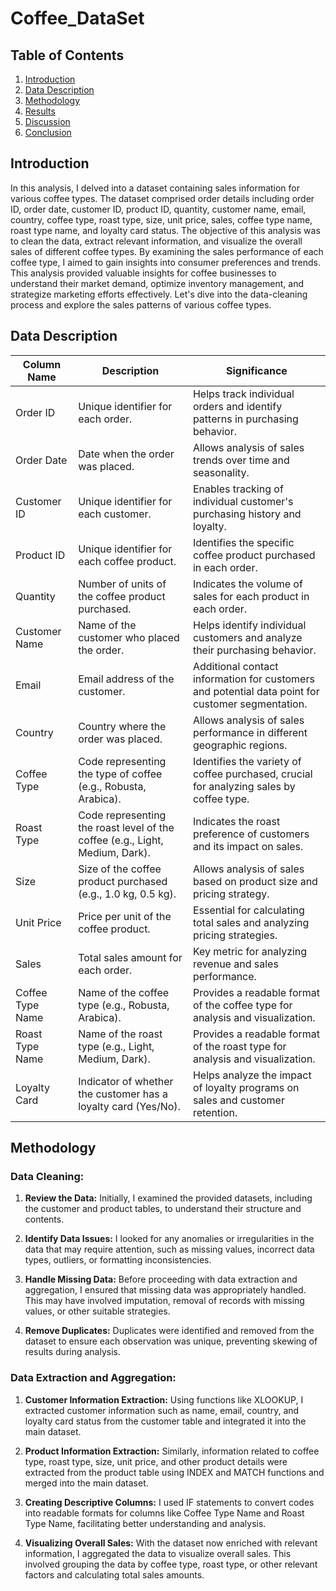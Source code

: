 # Coffee_DataSet
## Table of Contents
1. [Introduction](#introduction)
4. [Data Description](#data-description)
5. [Methodology](#methodology)
6. [Results](#results)
7. [Discussion](#discussion)
15. [Conclusion](#conclusion)

## Introduction
In this analysis, I delved into a dataset containing sales information for various coffee types. The dataset comprised order details including order ID, order date, customer ID, product ID, quantity, customer name, email, country, coffee type, roast type, size, unit price, sales, coffee type name, roast type name, and loyalty card status.
The objective of this analysis was to clean the data, extract relevant information, and visualize the overall sales of different coffee types. By examining the sales performance of each coffee type, I aimed to gain insights into consumer preferences and trends.
This analysis provided valuable insights for coffee businesses to understand their market demand, optimize inventory management, and strategize marketing efforts effectively. Let's dive into the data-cleaning process and explore the sales patterns of various coffee types.

## Data Description
| Column Name      | Description                                                                                           | Significance                                                               |
|------------------|-------------------------------------------------------------------------------------------------------|----------------------------------------------------------------------------|
| Order ID         | Unique identifier for each order.                                                                     | Helps track individual orders and identify patterns in purchasing behavior. |
| Order Date       | Date when the order was placed.                                                                       | Allows analysis of sales trends over time and seasonality.                 |
| Customer ID      | Unique identifier for each customer.                                                                  | Enables tracking of individual customer's purchasing history and loyalty.   |
| Product ID       | Unique identifier for each coffee product.                                                            | Identifies the specific coffee product purchased in each order.            |
| Quantity         | Number of units of the coffee product purchased.                                                       | Indicates the volume of sales for each product in each order.             |
| Customer Name    | Name of the customer who placed the order.                                                             | Helps identify individual customers and analyze their purchasing behavior. |
| Email            | Email address of the customer.                                                                        | Additional contact information for customers and potential data point for customer segmentation. |
| Country          | Country where the order was placed.                                                                   | Allows analysis of sales performance in different geographic regions.     |
| Coffee Type      | Code representing the type of coffee (e.g., Robusta, Arabica).                                         | Identifies the variety of coffee purchased, crucial for analyzing sales by coffee type. |
| Roast Type       | Code representing the roast level of the coffee (e.g., Light, Medium, Dark).                          | Indicates the roast preference of customers and its impact on sales.      |
| Size             | Size of the coffee product purchased (e.g., 1.0 kg, 0.5 kg).                                           | Allows analysis of sales based on product size and pricing strategy.      |
| Unit Price       | Price per unit of the coffee product.                                                                 | Essential for calculating total sales and analyzing pricing strategies.   |
| Sales            | Total sales amount for each order.                                                                    | Key metric for analyzing revenue and sales performance.                   |
| Coffee Type Name | Name of the coffee type (e.g., Robusta, Arabica).                                                     | Provides a readable format of the coffee type for analysis and visualization. |
| Roast Type Name  | Name of the roast type (e.g., Light, Medium, Dark).                                                   | Provides a readable format of the roast type for analysis and visualization. |
| Loyalty Card     | Indicator of whether the customer has a loyalty card (Yes/No).                                         | Helps analyze the impact of loyalty programs on sales and customer retention. |


## Methodology

### Data Cleaning:

1. **Review the Data:** Initially, I examined the provided datasets, including the customer and product tables, to understand their structure and contents.

2. **Identify Data Issues:** I looked for any anomalies or irregularities in the data that may require attention, such as missing values, incorrect data types, outliers, or formatting inconsistencies.

3. **Handle Missing Data:** Before proceeding with data extraction and aggregation, I ensured that missing data was appropriately handled. This may have involved imputation, removal of records with missing values, or other suitable strategies.

4. **Remove Duplicates:** Duplicates were identified and removed from the dataset to ensure each observation was unique, preventing skewing of results during analysis.
  
### Data Extraction and Aggregation:

1. **Customer Information Extraction:** Using functions like XLOOKUP, I extracted customer information such as name, email, country, and loyalty card status from the customer table and integrated it into the main dataset.

2. **Product Information Extraction:** Similarly, information related to coffee type, roast type, size, unit price, and other product details were extracted from the product table using INDEX and MATCH functions and merged into the main dataset.

3. **Creating Descriptive Columns:** I used IF statements to convert codes into readable formats for columns like Coffee Type Name and Roast Type Name, facilitating better understanding and analysis.

4. **Visualizing Overall Sales:** With the dataset now enriched with relevant information, I aggregated the data to visualize overall sales. This involved grouping the data by coffee type, roast type, or other relevant factors and calculating total sales amounts.


